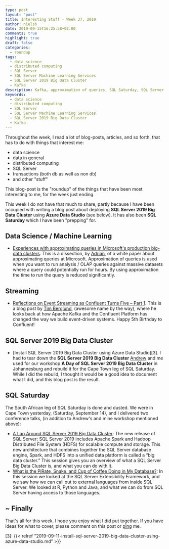 ```yaml
---
type: post
layout: "post"
title: Interesting Stuff - Week 37, 2019
author: nielsb
date: 2019-09-15T16:25:58+02:00
comments: true
highlight: true
draft: false
categories:
  - roundup
tags:
  - data science
  - distributed computing
  - SQL Server
  - SQL Server Machine Learning Services 
  - SQL Server 2019 Big Data Cluster
  - Kafka
description: Kafka, approximation of queries, SQL Saturday, SQL Server 2019 Big Data Cluster, and other interesting topics.
keywords:
  - data science
  - distributed computing
  - SQL Server
  - SQL Server Machine Learning Services 
  - SQL Server 2019 Big Data Cluster
  - Kafka   
---
```


Throughout the week, I read a lot of blog-posts, articles, and so forth, that has to do with things that interest me:

* data science
* data in general
* distributed computing
* SQL Server
* transactions (both db as well as non db)
* and other "stuff"

This blog-post is the "roundup" of the things that have been most interesting to me, for the week just ending.

<!--more-->

This week I do not have that much to share, partly because I have been occupied with writing a blog post about deploying **SQL Server 2019 Big Data Cluster** using **Azure Data Studio** (see below). It has also been **SQL Saturday** which I have been "prepping" for.

## Data Science / Machine Learning

* [Experiences with approximating queries in Microsoft's production big-data clusters][1]. This is a dissection, by [Adrian][adcol], of a white paper about approximating queries at Microsoft. Approximation of queries is used when you want to run analysis / OLAP queries against massive datasets where a query could potentially run for hours. By using approximation the time to run the query is reduced significantly. 

## Streaming

* [Reflections on Event Streaming as Confluent Turns Five – Part 1][2]. This is a blog post by [Tim Berglund][timber], (awesome name by the way), where he looks back at how Apache Kafka and the Confluent Platform has changed the way we build event-driven systems. Happy 5th Birthday to Confluent!

## SQL Server 2019 Big Data Cluster

* [Install SQL Server 2019 Big Data Cluster using Azure Data Studio][3]. I had to tear down the **SQL Server 2019 Big Data Cluster** [Andrew][adcol] and me used for our workshop **A Day of SQL Server 2019 Big Data Cluster** in Johannesburg and rebuild it for the Cape Town leg of SQL Saturday. While I did the rebuild, I thought it would be a good idea to document what I did, and this blog post is the result.

## SQL Saturday

The South African leg of SQL Saturday is done and dusted. We were in Cape Town yesterday, (Saturday, September 14), and I delivered two conference talks, (in addition to Andrew's and mine workshop mentioned above):

* [A Lap Around SQL Server 2019 Big Data Cluster](/download/s2k19-bdc-overview.pdf): The new release of SQL Server; SQL Server 2019 includes Apache Spark and Hadoop Distributed File System (HDFS) for scalable compute and storage. This new architecture that combines together the SQL Server database engine, Spark, and HDFS into a unified data platform is called a “big data cluster.”
This session gives you an overview of what a SQL Server Big Data Cluster is, and what you can do with it.
* [What is the PiRate, Snake, and Cup of Coffee Doing in My Database?](/download/pirate-snake-coffee.pdf): In this session we looked at the SQL Server Extensibility Framework, and we saw how we can call out to external languages from inside SQL Server. We looked at R, Python and Java, and what we can do from SQL Server having access to those languages.

## ~ Finally

That's all for this week. I hope you enjoy what I did put together. If you have ideas for what to cover, please comment on this post or [ping][ma] me.

[ma]: mailto:niels.it.berglund@gmail.com
[mp]: https://blog.acolyer.org
[iq]: https://www.infoq.com/
[ew]: http://sqlonice.com/
[re]: http://blog.revolutionanalytics.com
[sqsk]: https://www.sqlskills.com
[mdaveyblog]: https://mdavey.wordpress.com/
[charlblog]: https://charlla.com/

[jovpop]: https://twitter.com/JovanPop_MSFT
[bobw]: https://twitter.com/bobwardms
[revod]: https://twitter.com/revodavid
[lonny]: https://twitter.com/sqL_handLe
[ewtw]: https://twitter.com/sqlOnIce
[buckw]: https://twitter.com/BuckWoodyMSFT
[mattw]: https://twitter.com/matthewwarren
[murba]: https://twitter.com/muratdemirbas
[daveda]: https://twitter.com/davidthecoder
[adcol]: https://twitter.com/adriancolyer
[jesrod]: https://twitter.com/jrdothoughts
[tomaz]: https://twitter.com/tomaz_tsql
[dataart]: https://twitter.com/dataartisans
[luis]: https://twitter.com/luis_de_sousa
[benstop]: https://twitter.com/benstopford
[conflu]: https://twitter.com/confluentinc
[tylert]: https://twitter.com/tyler_treat
[andrewng]: https://twitter.com/AndrewYNg
[lawr]: https://twitter.com/bytezn
[jue]: https://twitter.com/b0rk
[yan]: https://twitter.com/theburningmonk
[danny]: https://twitter.com/g9yuayon
[rmoff]: https://twitter.com/rmoff
[ryansw]: https://twitter.com/ryanswanstrom
[pabloc]: https://twitter.com/pabloc_ds
[mklep]: https://twitter.com/martinkl
[mdavey]: https://twitter.com/matt_davey
[jboner]: https://twitter.com/jboner
[joeduff]: https://twitter.com/funcOfJoe
[charl]: https://twitter.com/charllamprecht
[dbricks]: https://twitter.com/databricks
[adsit]: https://twitter.com/SitnikAdam
[vicky]: https://twitter.com/vickyharp
[dscentral]: https://twitter.com/DataScienceCtrl
[natemc]: https://twitter.com/natemcmaster
[ads]: https://twitter.com/azuredatastudio
[timber]: https://twitter.com/tlberglund

[1]: https://blog.acolyer.org/2019/09/09/ms-approx-query/
[2]: https://www.confluent.io/blog/event-streaming-reflections-as-confluent-turns-five-part-1
[3]: {{< relref "2019-09-11-install-sql-server-2019-big-data-cluster-using-azure-data-studio.md" >}}
